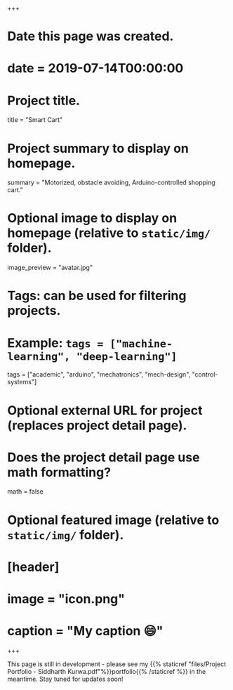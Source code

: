 +++
# Date this page was created.
# date = 2019-07-14T00:00:00

# Project title.
title = "Smart Cart"

# Project summary to display on homepage.
summary = "Motorized, obstacle avoiding, Arduino-controlled shopping cart."

# Optional image to display on homepage (relative to `static/img/` folder).
image_preview = "avatar.jpg"

# Tags: can be used for filtering projects.
# Example: `tags = ["machine-learning", "deep-learning"]`
tags = ["academic", "arduino", "mechatronics", "mech-design", "control-systems"]

# Optional external URL for project (replaces project detail page).

# Does the project detail page use math formatting?
math = false

# Optional featured image (relative to `static/img/` folder).
# [header]
# image = "icon.png"
# caption = "My caption :smile:"

+++

This page is still in development - please see my {{% staticref "files/Project Portfolio - Siddharth Kurwa.pdf"%}}portfolio{{% /staticref %}} in the meantime. Stay tuned for updates soon!